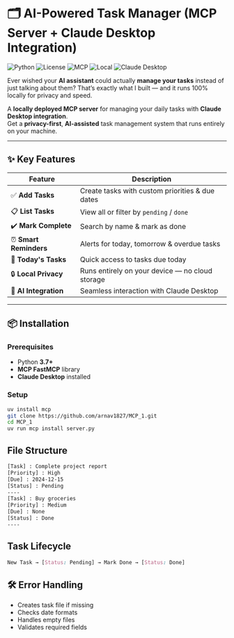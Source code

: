# 🗂️ AI-Powered Task Manager (MCP Server + Claude Desktop Integration)

![Python](https://img.shields.io/badge/python-3.7%2B-blue)
![License](https://img.shields.io/badge/license-MIT-green)
![MCP](https://img.shields.io/badge/MCP-FastMCP-orange)
![Local](https://img.shields.io/badge/deployment-local-lightgrey)
![Claude Desktop](https://img.shields.io/badge/AI-Claude%20Desktop-8A2BE2)

Ever wished your **AI assistant** could actually **manage your tasks** instead of just talking about them?
That’s exactly what I built — and it runs 100% locally for privacy and speed.

A **locally deployed MCP server** for managing your daily tasks with **Claude Desktop integration**.  
Get a **privacy-first**, **AI-assisted** task management system that runs entirely on your machine.

---

## ✨ Key Features

| Feature | Description |
|---------|-------------|
| ✅ **Add Tasks** | Create tasks with custom priorities & due dates |
| 📋 **List Tasks** | View all or filter by `pending` / `done` |
| ✔️ **Mark Complete** | Search by name & mark as done |
| ⏰ **Smart Reminders** | Alerts for today, tomorrow & overdue tasks |
| 📅 **Today's Tasks** | Quick access to tasks due today |
| 🔒 **Local Privacy** | Runs entirely on your device — no cloud storage |
| 🤖 **AI Integration** | Seamless interaction with Claude Desktop |

---

## 📦 Installation

### **Prerequisites**
- Python **3.7+**
- **MCP FastMCP** library
- **Claude Desktop** installed

### **Setup**
```bash
uv install mcp
git clone https://github.com/arnav1827/MCP_1.git
cd MCP_1
uv run mcp install server.py
```

## **File Structure**
```txt
[Task] : Complete project report
[Priority] : High
[Due] : 2024-12-15
[Status] : Pending
----
[Task] : Buy groceries
[Priority] : Medium
[Due] : None
[Status] : Done
----
```

## **Task Lifecycle**
```css
New Task → [Status: Pending] → Mark Done → [Status: Done]
```

## **🛠 Error Handling**

  - Creates task file if missing
  - Checks date formats
  - Handles empty files
  - Validates required fields

